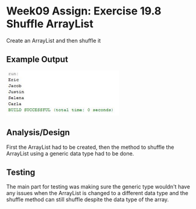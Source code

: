 # Week09 Assign: Exercise 19.8 Shuffle ArrayList

Create an ArrayList and then shuffle it

## Example Output

![Sample Output](README.JPG)

## Analysis/Design

First the ArrayList had to be created, then the method to shuffle the ArrayList using a generic data type had to be done.

## Testing

The main part for testing was making sure the generic type wouldn't have any issues when the ArrayList is changed to a different data type and the shuffle method can still shuffle despite the data type of the array.
